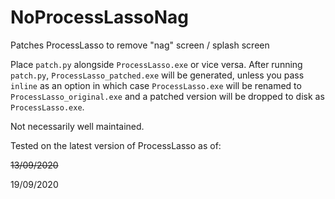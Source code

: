 # NoProcessLassoNag
Patches ProcessLasso to remove "nag" screen / splash screen

Place `patch.py` alongside `ProcessLasso.exe` or vice versa. After running `patch.py`, `ProcessLasso_patched.exe` will be generated, unless you pass `inline` as an option in which case `ProcessLasso.exe` will be renamed to `ProcessLasso_original.exe` and a patched version will be dropped to disk as `ProcessLasso.exe`.

Not necessarily well maintained. 

Tested on the latest version of ProcessLasso as of: 

~~13/09/2020~~

19/09/2020
